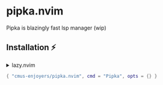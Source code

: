 # pipka.nvim
Pipka is blazingly fast lsp manager (wip)

## Installation ⚡
<details>
  <summary>lazy.nvim<summary/>

  ```lua
  { "cmus-enjoyers/pipka.nvim", cmd = "Pipka", opts = {} }
  ```
</details>

